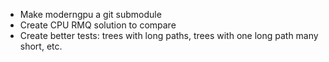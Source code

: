* Make moderngpu a git submodule
* Create CPU RMQ solution to compare
* Create better tests: trees with long paths, trees with one long path many short, etc.
